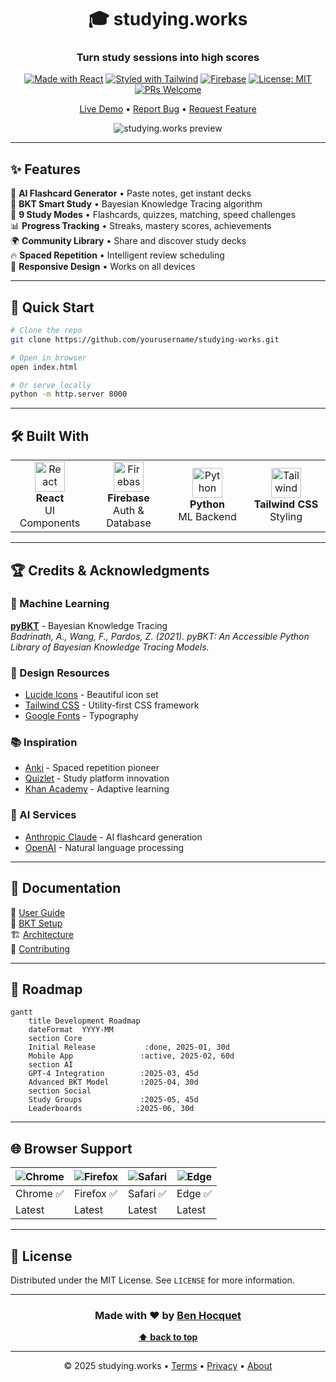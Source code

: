 <div align="center">

# 🎓 studying.works

### Turn study sessions into high scores

[![Made with React](https://img.shields.io/badge/React-18-61dafb?logo=react&logoColor=white)](https://react.dev/)
[![Styled with Tailwind](https://img.shields.io/badge/Tailwind-CSS-38bdf8?logo=tailwindcss&logoColor=white)](https://tailwindcss.com/)
[![Firebase](https://img.shields.io/badge/Firebase-Backend-ffca28?logo=firebase&logoColor=black)](https://firebase.google.com/)
[![License: MIT](https://img.shields.io/badge/License-MIT-blue.svg)](LICENSE)
[![PRs Welcome](https://img.shields.io/badge/PRs-welcome-brightgreen.svg)](CONTRIBUTING.md)

[Live Demo](https://studying.works) • [Report Bug](https://github.com/yourusername/studying-works/issues) • [Request Feature](https://github.com/yourusername/studying-works/issues)

![studying.works preview](assets/preview.png)

</div>

---

## ✨ Features

🤖 **AI Flashcard Generator** • Paste notes, get instant decks  
🧠 **BKT Smart Study** • Bayesian Knowledge Tracing algorithm  
🎴 **9 Study Modes** • Flashcards, quizzes, matching, speed challenges  
📊 **Progress Tracking** • Streaks, mastery scores, achievements  
🌍 **Community Library** • Share and discover study decks  
🔥 **Spaced Repetition** • Intelligent review scheduling  
📱 **Responsive Design** • Works on all devices  

---

## 🚀 Quick Start
```bash
# Clone the repo
git clone https://github.com/yourusername/studying-works.git

# Open in browser
open index.html

# Or serve locally
python -m http.server 8000
```

---

## 🛠️ Built With

<table>
<tr>
<td align="center" width="25%">
<img src="https://cdn.jsdelivr.net/gh/devicons/devicon/icons/react/react-original.svg" width="48" height="48" alt="React" />
<br><strong>React</strong>
<br>UI Components
</td>
<td align="center" width="25%">
<img src="https://cdn.jsdelivr.net/gh/devicons/devicon/icons/firebase/firebase-plain.svg" width="48" height="48" alt="Firebase" />
<br><strong>Firebase</strong>
<br>Auth & Database
</td>
<td align="center" width="25%">
<img src="https://cdn.jsdelivr.net/gh/devicons/devicon/icons/python/python-original.svg" width="48" height="48" alt="Python" />
<br><strong>Python</strong>
<br>ML Backend
</td>
<td align="center" width="25%">
<img src="https://cdn.jsdelivr.net/gh/devicons/devicon/icons/tailwindcss/tailwindcss-plain.svg" width="48" height="48" alt="Tailwind" />
<br><strong>Tailwind CSS</strong>
<br>Styling
</td>
</tr>
</table>

---

## 🏆 Credits & Acknowledgments

### 🧠 Machine Learning
**[pyBKT](https://github.com/CAHLR/pyBKT)** - Bayesian Knowledge Tracing  
*Badrinath, A., Wang, F., Pardos, Z. (2021). pyBKT: An Accessible Python Library of Bayesian Knowledge Tracing Models.*

### 🎨 Design Resources
- [Lucide Icons](https://lucide.dev/) - Beautiful icon set
- [Tailwind CSS](https://tailwindcss.com/) - Utility-first CSS framework
- [Google Fonts](https://fonts.google.com/) - Typography

### 📚 Inspiration
- [Anki](https://apps.ankiweb.net/) - Spaced repetition pioneer
- [Quizlet](https://quizlet.com/) - Study platform innovation
- [Khan Academy](https://www.khanacademy.org/) - Adaptive learning

### 🤖 AI Services
- [Anthropic Claude](https://www.anthropic.com/claude) - AI flashcard generation
- [OpenAI](https://openai.com/) - Natural language processing

---

## 📖 Documentation

📘 [User Guide](docs/USER_GUIDE.md)  
🔧 [BKT Setup](docs/BKT_SETUP.md)  
🏗️ [Architecture](docs/ARCHITECTURE.md)  
🤝 [Contributing](CONTRIBUTING.md)  

---

## 🎯 Roadmap
```mermaid
gantt
    title Development Roadmap
    dateFormat  YYYY-MM
    section Core
    Initial Release           :done, 2025-01, 30d
    Mobile App               :active, 2025-02, 60d
    section AI
    GPT-4 Integration        :2025-03, 45d
    Advanced BKT Model       :2025-04, 30d
    section Social
    Study Groups             :2025-05, 45d
    Leaderboards            :2025-06, 30d
```

---

## 🌐 Browser Support

| ![Chrome](https://raw.githubusercontent.com/alrra/browser-logos/master/src/chrome/chrome_48x48.png) | ![Firefox](https://raw.githubusercontent.com/alrra/browser-logos/master/src/firefox/firefox_48x48.png) | ![Safari](https://raw.githubusercontent.com/alrra/browser-logos/master/src/safari/safari_48x48.png) | ![Edge](https://raw.githubusercontent.com/alrra/browser-logos/master/src/edge/edge_48x48.png) |
| --- | --- | --- | --- |
| Chrome ✅ | Firefox ✅ | Safari ✅ | Edge ✅ |
| Latest | Latest | Latest | Latest |

---

## 📜 License

Distributed under the MIT License. See `LICENSE` for more information.

---

<div align="center">

### Made with ❤️ by [Ben Hocquet](https://github.com/Benpitt)

**[⬆ back to top](#-studyingworks)**

---

© 2025 studying.works • [Terms](https://studying.works/terms.html) • [Privacy](https://studying.works/privacy.html) • [About](https://studying.works/about.html)

</div>

